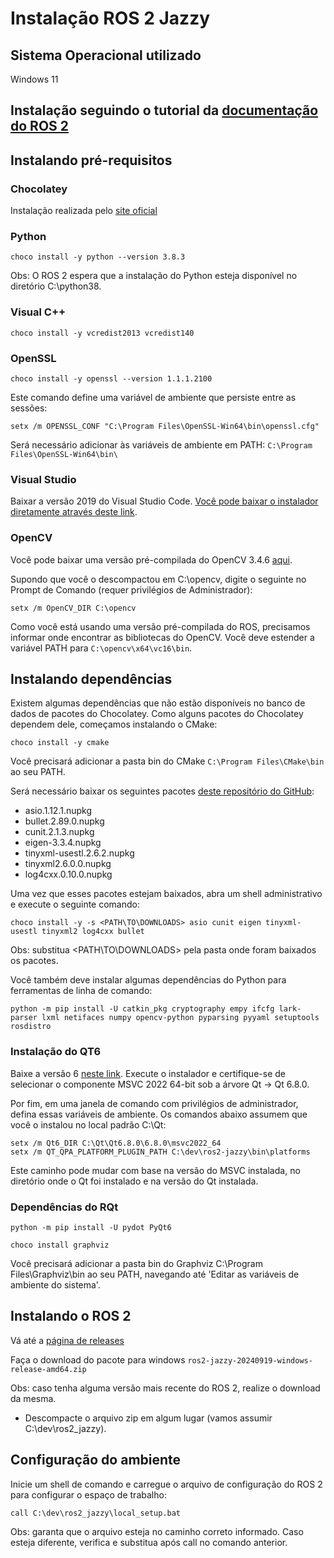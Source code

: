 # Instalação ROS 2 Jazzy

## Sistema Operacional utilizado
Windows 11

## Instalação seguindo o tutorial da [documentação do ROS 2](https://docs.ros.org/en/foxy/Installation/Windows-Install-Binary.html)

## Instalando pré-requisitos

### Chocolatey

Instalação realizada pelo [site oficial](https://chocolatey.org/)

### Python

```
choco install -y python --version 3.8.3
```

Obs: O ROS 2 espera que a instalação do Python esteja disponível no diretório C:\python38.

### Visual C++

```
choco install -y vcredist2013 vcredist140
```

### OpenSSL

```
choco install -y openssl --version 1.1.1.2100
```

Este comando define uma variável de ambiente que persiste entre as sessões: 
```
setx /m OPENSSL_CONF "C:\Program Files\OpenSSL-Win64\bin\openssl.cfg"
```

Será necessário adicionar às variáveis de ambiente em PATH: ```C:\Program Files\OpenSSL-Win64\bin\```

### Visual Studio

Baixar a versão 2019 do Visual Studio Code. [Você pode baixar o instalador diretamente através deste link](https://visualstudio.microsoft.com/pt-br/vs/older-downloads/). 

### OpenCV

Você pode baixar uma versão pré-compilada do OpenCV 3.4.6 [aqui](https://github.com/ros2/ros2/releases/download/opencv-archives/opencv-3.4.6-vc16.VS2019.zip).

Supondo que você o descompactou em C:\opencv, digite o seguinte no Prompt de Comando (requer privilégios de Administrador):
```
setx /m OpenCV_DIR C:\opencv
```

Como você está usando uma versão pré-compilada do ROS, precisamos informar onde encontrar as bibliotecas do OpenCV. Você deve estender a variável PATH para ```C:\opencv\x64\vc16\bin```.

## Instalando dependências

Existem algumas dependências que não estão disponíveis no banco de dados de pacotes do Chocolatey. Como alguns pacotes do Chocolatey dependem dele, começamos instalando o CMake:

```
choco install -y cmake
```

Você precisará adicionar a pasta bin do CMake ```C:\Program Files\CMake\bin``` ao seu PATH.

Será necessário baixar os seguintes pacotes [deste repositório do GitHub](https://github.com/ros2/choco-packages/releases/tag/2022-03-15): 

- asio.1.12.1.nupkg
- bullet.2.89.0.nupkg
- cunit.2.1.3.nupkg
- eigen-3.3.4.nupkg
- tinyxml-usestl.2.6.2.nupkg
- tinyxml2.6.0.0.nupkg
- log4cxx.0.10.0.nupkg

Uma vez que esses pacotes estejam baixados, abra um shell administrativo e execute o seguinte comando:

```
choco install -y -s <PATH\TO\DOWNLOADS> asio cunit eigen tinyxml-usestl tinyxml2 log4cxx bullet
```

Obs: substitua <PATH\TO\DOWNLOADS> pela pasta onde foram baixados os pacotes.

Você também deve instalar algumas dependências do Python para ferramentas de linha de comando: 
```
python -m pip install -U catkin_pkg cryptography empy ifcfg lark-parser lxml netifaces numpy opencv-python pyparsing pyyaml setuptools rosdistro
```

### Instalação do QT6

Baixe a versão 6 [neste link](https://www.qt.io/offline-installers). Execute o instalador e certifique-se de selecionar o componente MSVC 2022 64-bit sob a árvore Qt -> Qt 6.8.0.

Por fim, em uma janela de comando com privilégios de administrador, defina essas variáveis de ambiente. Os comandos abaixo assumem que você o instalou no local padrão C:\Qt:
```
setx /m Qt6_DIR C:\Qt\Qt6.8.0\6.8.0\msvc2022_64
setx /m QT_QPA_PLATFORM_PLUGIN_PATH C:\dev\ros2-jazzy\bin\platforms
```

Este caminho pode mudar com base na versão do MSVC instalada, no diretório onde o Qt foi instalado e na versão do Qt instalada.

### Dependências do RQt

```
python -m pip install -U pydot PyQt6
```

```
choco install graphviz
```

Você precisará adicionar a pasta bin do Graphviz C:\Program Files\Graphviz\bin ao seu PATH, navegando até 'Editar as variáveis de ambiente do sistema'.

## Instalando o ROS 2

Vá até a [página de releases](https://github.com/ros2/ros2/releases)

Faça o download do pacote para windows ```ros2-jazzy-20240919-windows-release-amd64.zip```

 Obs: caso tenha alguma versão mais recente do ROS 2, realize o download da mesma.

 - Descompacte o arquivo zip em algum lugar (vamos assumir C:\dev\ros2_jazzy).

## Configuração do ambiente

Inicie um shell de comando e carregue o arquivo de configuração do ROS 2 para configurar o espaço de trabalho:
```
call C:\dev\ros2_jazzy\local_setup.bat
```

Obs: garanta que o arquivo esteja no caminho correto informado. Caso esteja diferente, verifica e substitua após call no comando anterior.
